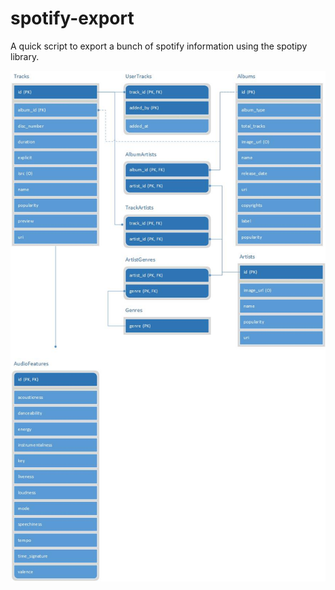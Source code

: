 # spotify-export

A quick script to export a bunch of spotify information using the spotipy library.

![](https://github.com/WolfpackWilson/spotify-export/blob/main/docs/IDEF1X%20v1%20-%20sql.jpg)

